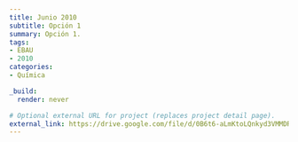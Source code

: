 ```yaml
---
title: Junio 2010
subtitle: Opción 1
summary: Opción 1.
tags:
- EBAU
- 2010
categories:
- Química

_build:
  render: never

# Optional external URL for project (replaces project detail page).
external_link: https://drive.google.com/file/d/0B6t6-aLmKtoLQnkyd3VMMDRhaFU/view
---
```

